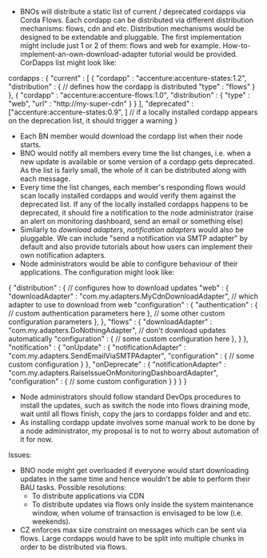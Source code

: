 
* BNOs will distribute a static list of current / deprecated cordapps via Corda Flows. Each cordapp can be distributed via different distribution mechanisms: flows, cdn and etc. Distribution mechanisms would be designed to be extendable and pluggable. The first implementation might include just 1 or 2 of them: flows and web for example. How-to-implement-an-own-download-adapter tutorial would be provided. CorDapps list might look like:

cordapps : {
  "current" : [
    {
      "cordapp" : "accenture:accenture-states:1.2",
      "distribution" : { // defines how the cordapp is distributed
        "type" : "flows"
      }
    }, {
      "cordapp" : "accenture:accenture-flows:1.0",
      "distribution" : {
        "type" : "web",
        "url" : "http://my-super-cdn"
      }
    }
  ],
  "deprecated" : ["accenture:accenture-states:0.9", ] // if a locally installed cordapp appears on the deprecation list, it should trigger a warning
}

* Each BN member would download the cordapp list when their node starts.
* BNO would notify all members every time the list changes, i.e. when a new update is available or some version of a cordapp gets deprecated. As the list is fairly small, the whole of it can be distributed along with each message.
* Every time the list changes, each member's responding flows would scan locally installed cordapps and would verify them against the deprecated list. If any of the locally installed cordapps happens to be deprecated, it should fire a notification to the node administrator (raise an alert on monitoring dashboard, send an email or something else)
* Similarly to *download adapters*, *notification adapters* would also be pluggable. We can include "send a notification via SMTP adapter" by default and also provide tutorials about how users can implement their own notification adapters.
* Node administrators would be able to configure behaviour of their applications. The configuration might look like:

{
  "distribution" : { // configures how to download updates
    "web" : {
      "downloadAdapter" : "com.my.adapters.MyCdnDownloadAdapter", // which adapter to use to download from web
      "configuration" : {
        "authentication" : {
          // custom authentication parameters here
        },
        // some other custom configuration parameters
      },
    },
    "flows" : {
      "downloadAdapter" : "com.my.adapters.DoNothingAdapter", // don't download updates automatically
      "configuration" : {
        // some custom configuration here
      },
    }
  },
  "notification" : {
    "onUpdate" : {
      "notificationAdapter" : "com.my.adapters.SendEmailViaSMTPAdapter",
      "configuration" : {
        // some custom configuration
      }
    },
    "onDeprecate" : {
      "notificationAdapter" : "com.my.adapters.RaiseIssueOnMonitoringDashboardAdapter",
      "configuration" : {
        // some custom configuration
      }
    }
  }
}

* Node administrators should follow standard DevOps procedures to install the updates, such as switch the node into flows draining mode, wait until all flows finish, copy the jars to cordapps folder and and etc.
* As installing cordapp update involves some manual work to be done by a node administrator, my proposal is to not to worry about automation of it for now.

Issues:

* BNO node might get overloaded if everyone would start downloading updates in the same time and hence wouldn't be able to perform their BAU tasks. Possible resolutions:
  - To distribute applications via CDN
  - To distribute updates via flows only inside the system maintenance window, when volume of transaction is envisaged to be low (i.e. weekends).
* CZ enforces max size constraint on messages which can be sent via flows. Large cordapps would have to be split into multiple chunks in order to be distributed via flows.
